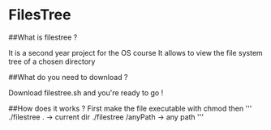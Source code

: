 # FilesTree

##What is filestree ?

It is a second year project for the OS course
It allows to view the file system tree of a chosen directory

##What do you need to download ?

Download filestree.sh and you're ready to go !

##How does it works ?
First make the file executable with chmod then
'''
./filestree .  -> current dir
./filestree /anyPath -> any path
'''

